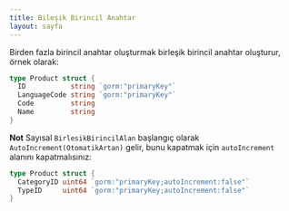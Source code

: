 ```yaml
---
title: Bileşik Birincil Anahtar
layout: sayfa
---
```


Birden fazla birincil anahtar oluşturmak birleşik birincil anahtar oluşturur, örnek olarak:

```go
type Product struct {
  ID           string `gorm:"primaryKey"`
  LanguageCode string `gorm:"primaryKey"`
  Code         string
  Name         string
}
```

**Not** Sayısal `BirlesikBirincilAlan` başlangıç olarak `AutoIncrement(OtomatikArtan)` gelir, bunu kapatmak için `autoIncrement` alanını kapatmalısınız:

```go
type Product struct {
  CategoryID uint64 `gorm:"primaryKey;autoIncrement:false"`
  TypeID     uint64 `gorm:"primaryKey;autoIncrement:false"`
}
```
